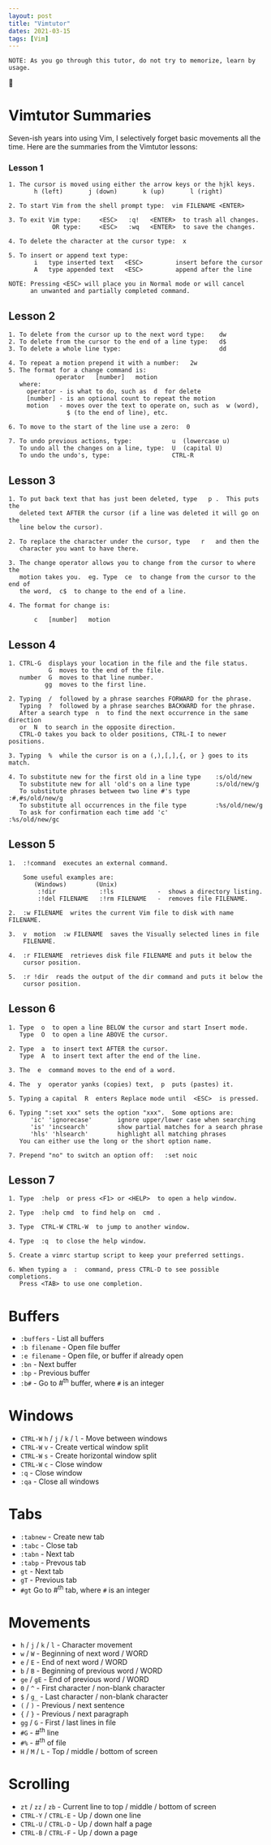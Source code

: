 ```yaml
---
layout: post
title: "Vimtutor"
dates: 2021-03-15
tags: [Vim]
---
```


```
NOTE: As you go through this tutor, do not try to memorize, learn by usage.
```

👀

# Vimtutor Summaries

Seven-ish years into using Vim, I selectively forget basic movements all the
time. Here are the summaries from the Vimtutor lessons:

### Lesson 1

```
1. The cursor is moved using either the arrow keys or the hjkl keys.
       h (left)       j (down)       k (up)       l (right)

2. To start Vim from the shell prompt type:  vim FILENAME <ENTER>

3. To exit Vim type:     <ESC>   :q!   <ENTER>  to trash all changes.
            OR type:     <ESC>   :wq   <ENTER>  to save the changes.

4. To delete the character at the cursor type:  x

5. To insert or append text type:
       i   type inserted text   <ESC>         insert before the cursor
       A   type appended text   <ESC>         append after the line

NOTE: Pressing <ESC> will place you in Normal mode or will cancel
      an unwanted and partially completed command.
```

## Lesson 2

```
1. To delete from the cursor up to the next word type:    dw
2. To delete from the cursor to the end of a line type:   d$
3. To delete a whole line type:                           dd

4. To repeat a motion prepend it with a number:   2w
5. The format for a change command is:
             operator   [number]   motion
   where:
     operator - is what to do, such as  d  for delete
     [number] - is an optional count to repeat the motion
     motion   - moves over the text to operate on, such as  w (word),
                $ (to the end of line), etc.

6. To move to the start of the line use a zero:  0

7. To undo previous actions, type:           u  (lowercase u)
   To undo all the changes on a line, type:  U  (capital U)
   To undo the undo's, type:                 CTRL-R
```

## Lesson 3

```
1. To put back text that has just been deleted, type   p .  This puts the
   deleted text AFTER the cursor (if a line was deleted it will go on the
   line below the cursor).

2. To replace the character under the cursor, type   r   and then the
   character you want to have there.

3. The change operator allows you to change from the cursor to where the
   motion takes you.  eg. Type  ce  to change from the cursor to the end of
   the word,  c$  to change to the end of a line.

4. The format for change is:

       c   [number]   motion
```

## Lesson 4

```
1. CTRL-G  displays your location in the file and the file status.
           G  moves to the end of the file.
   number  G  moves to that line number.
          gg  moves to the first line.

2. Typing  /  followed by a phrase searches FORWARD for the phrase.
   Typing  ?  followed by a phrase searches BACKWARD for the phrase.
   After a search type  n  to find the next occurrence in the same direction
   or  N  to search in the opposite direction.
   CTRL-O takes you back to older positions, CTRL-I to newer positions.

3. Typing  %  while the cursor is on a (,),[,],{, or } goes to its match.

4. To substitute new for the first old in a line type    :s/old/new
   To substitute new for all 'old's on a line type       :s/old/new/g
   To substitute phrases between two line #'s type       :#,#s/old/new/g
   To substitute all occurrences in the file type        :%s/old/new/g
   To ask for confirmation each time add 'c'             :%s/old/new/gc
```

## Lesson 5

```
1.  :!command  executes an external command.

    Some useful examples are:
       (Windows)        (Unix)
        :!dir            :!ls            -  shows a directory listing.
        :!del FILENAME   :!rm FILENAME   -  removes file FILENAME.

2.  :w FILENAME  writes the current Vim file to disk with name FILENAME.

3.  v  motion  :w FILENAME  saves the Visually selected lines in file
    FILENAME.

4.  :r FILENAME  retrieves disk file FILENAME and puts it below the
    cursor position.

5.  :r !dir  reads the output of the dir command and puts it below the
    cursor position.
```

## Lesson 6

```
1. Type  o  to open a line BELOW the cursor and start Insert mode.
   Type  O  to open a line ABOVE the cursor.

2. Type  a  to insert text AFTER the cursor.
   Type  A  to insert text after the end of the line.

3. The  e  command moves to the end of a word.

4. The  y  operator yanks (copies) text,  p  puts (pastes) it.

5. Typing a capital  R  enters Replace mode until  <ESC>  is pressed.

6. Typing ":set xxx" sets the option "xxx".  Some options are:
      'ic' 'ignorecase'       ignore upper/lower case when searching
      'is' 'incsearch'        show partial matches for a search phrase
      'hls' 'hlsearch'        highlight all matching phrases
   You can either use the long or the short option name.

7. Prepend "no" to switch an option off:   :set noic
```

## Lesson 7

```
1. Type  :help  or press <F1> or <HELP>  to open a help window.

2. Type  :help cmd  to find help on  cmd .

3. Type  CTRL-W CTRL-W  to jump to another window.

4. Type  :q  to close the help window.

5. Create a vimrc startup script to keep your preferred settings.

6. When typing a  :  command, press CTRL-D to see possible completions.
   Press <TAB> to use one completion.
```

# Buffers

- `:buffers` - List all buffers
- `:b filename` - Open file buffer
- `:e filename` - Open file, or buffer if already open
- `:bn` - Next buffer
- `:bp` - Previous buffer
- `:b#` - Go to #<sup>th</sup> buffer, where `#` is an integer

# Windows

- `CTRL-W` `h` / `j` / `k` / `l` - Move between windows
- `CTRL-W` `v` - Create vertical window split
- `CTRL-W` `s` - Create horizontal window split
- `CTRL-W` `c` - Close window
- `:q` - Close window
- `:qa` - Close all windows

# Tabs

- `:tabnew` - Create new tab
- `:tabc` - Close tab
- `:tabn` - Next tab
- `:tabp` - Prevous tab
- `gt` - Next tab
- `gT` - Previous tab
- `#gt` Go to #<sup>th</sup> tab, where `#` is an integer

# Movements

- `h` / `j` / `k` / `l` - Character movement
- `w` / `W` - Beginning of next word / WORD
- `e` / `E` - End of next word / WORD
- `b` / `B` - Beginning of previous word / WORD
- `ge` / `gE` - End of previous word / WORD
- `0` / `^` - First character / non-blank character
- `$` / `g_` - Last character / non-blank character
- `(` / `)` - Previous / next sentence
- `{` / `}` - Previous / next paragraph
- `gg` / `G` - First / last lines in file
- `#G` - #<sup>th</sup> line
- `#%` - #<sup>th</sup> of file
- `H` / `M` / `L` - Top / middle / bottom of screen

# Scrolling

- `zt` / `zz` / `zb` - Current line to top / middle / bottom of screen
- `CTRL-Y` / `CTRL-E` - Up / down one line
- `CTRL-U` / `CTRL-D` - Up / down half a page
- `CTRL-B` / `CTRL-F` - Up / down a page
